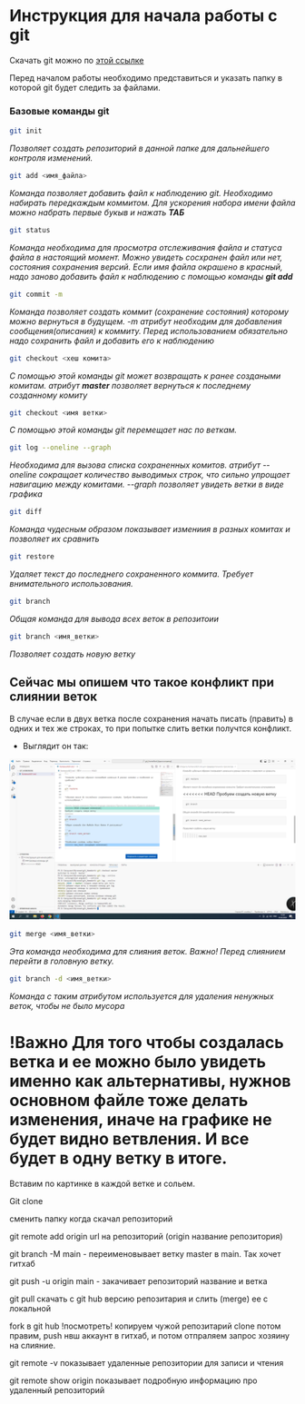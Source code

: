 # Инструкция для начала работы с git

Скачать git можно по [этой ссылке](https://git-scm.com  "Нажми, чтобы скачать git")

Перед началом работы необходимо представиться и указать папку в которой git будет следить за файлами.

### Базовые команды git

```sh
git init
```
*Позволяет создать репозиторий в данной папке для дальнейшего контроля изменений.*

```sh 
git add <имя_файла>
```

*Команда позволяет добавить файл к наблюдению git. Необходимо набирать передкаждым коммитом. Для ускорения набора имени файла можно набрать первые букыв и нажать __ТАБ__*

```sh 
git status
```
*Команда необходима для просмотра отслеживания файла и статуса файла в настоящий момент. Можно увидеть сосхранен файл или нет, состояния сохранения версий. Если имя файла окрашено в красный, надо заново добавить файл к наблюдению с помощью команды __git add__*


```sh
git commit -m
```
*Команда позволяет создать коммит (сохранение состояния) которому можно вернуться в будущем. -m атрибут необходим для добавления сообщения(описания) к коммиту. Перед использованием обязательно надо сохранить файл и добавить его к наблюдению*

```sh
git checkout <хеш комита>
```
*С помощью этой команды git может возвращать к ранее создаными комитам. атрибут __master__ позволяет вернуться к последнему созданному комиту*

```sh
git checkout <имя ветки>
```
*С помощью этой команды git перемещает нас по веткам.*

```sh
git log --onеline --graph
```
*Необходима для вызова списка сохраненных комитов. атрибут --oneline сокращает количество выводимых строк, что сильно упрощает навигацию между комитами.
--graph позволяет увидеть ветки в виде графика*

```sh
git diff
```
*Команда чудесным образом показывает измениия в разных комитах и позволяет их сравнить*

```sh
git restore
```

*Удаляет текст до последнего сохраненного коммита. Требует внимательного использования.*

```sh
git branch
```
*Общая команда для вывода всех веток в репозитоии*

```sh
git branch <имя_ветки>
```

*Позволяет создать новую ветку*

## Сейчас мы опишем что такое конфликт при слиянии веток

В случае если в двух ветка после сохранения начать писать (править) в одних и тех же строках, то при попытке слить ветки получтся конфликт. 
* Выглядит он так:

![Это изображение показывает реакцию git на конфликт](conflict.png)

```sh
git merge <имя_ветки>
```
 
*Эта команда необходима для слияния веток. Важно! Перед слиянием перейти в головную ветку.*

```sh
git branch -d <имя_ветки>
```

*Команда с таким атрибутом используется для удаления ненужных веток, чтобы не было мусора*

# !Важно Для того чтобы создалась ветка и ее можно было увидеть именно как альтернативы, нужнов основном файле тоже делать изменения, иначе на графике не будет видно ветвления. И все будет в одну ветку в итоге.

Вставим по картинке в каждой ветке и сольем.
 

Git clone

сменить папку когда скачал репозиторий

git remote add origin url на репозиторий (origin название репозитория)

git branch -M main - переименовывает ветку master в main. Так хочет гитхаб

git push -u origin main - закачивает репозиторий название и ветка

git pull скачать с git hub версию репозитария и слить (merge) ее с локальной

fork в git hub !посмотреть! копируем чужой репозитарий clone потом правим, push нвш аккаунт в гитхаб, и потом отпраляем запрос хозяину на слияние.

git remote -v показывает удаленные репозитории для записи и чтения

 git remote show origin показывает подробную информацию про удаленный репозиторий
 
  